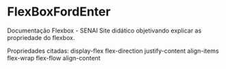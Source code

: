 # FlexBoxFordEnter

Documentação Flexbox - SENAI
Site didático objetivando explicar as propriedade do flexbox.

Propriedades citadas:
display-flex
flex-direction
justify-content
align-items
flex-wrap
flex-flow
align-content
